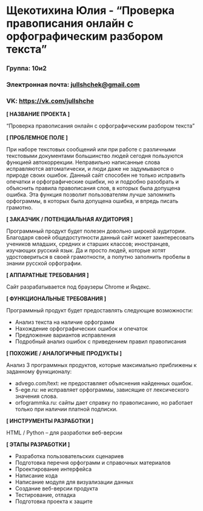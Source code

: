 # Щекотихина Юлия - “Проверка правописания онлайн с орфографическим разбором текста”

### Группа: 10и2
### Электронная почта: jullshchek@gmail.com
### VK:  https://vk.com/jullshche

**[ НАЗВАНИЕ ПРОЕКТА ]**

“Проверка правописания онлайн с орфографическим разбором текста”

**[ ПРОБЛЕМНОЕ ПОЛЕ ]**

При наборе текстовых сообщений или при работе с различными текстовыми документами большинство людей сегодня пользуются функцией автокоррекции. Неправильно написанные слова исправляются автоматически, и люди даже не задумываются о природе своих ошибок. Данный сайт способен не только исправить опечатки и орфографические ошибки, но и подробно разобрать и объяснить правила правописания слов, в которых была допущена ошибка. Эта функция позволит пользователям лучше запомнить орфограммы, в которых была допущена ошибка, и впредь писать грамотно.

**[ ЗАКАЗЧИК / ПОТЕНЦИАЛЬНАЯ АУДИТОРИЯ ]**

Программный продукт будет полезен довольно широкой аудитории. Благодаря своей общедоступности данный сайт может заинтересовать учеников младших, средних и старших классов; иностранцев, изучающих русский язык. Да и просто людей, которые хотят удостовериться в своей грамотности, а попутно заполнить пробелы в знании русской орфографии. 

**[ АППАРАТНЫЕ ТРЕБОВАНИЯ ]**

Сайт разрабатывается под браузеры Chrome и Яндекс.

**[ ФУНКЦИОНАЛЬНЫЕ ТРЕБОВАНИЯ ]**

Программный продукт будет предоставлять следующие возможности:
*	Анализ текста на наличие орфограмм
*	Нахождение орфографических ошибок и опечаток
*	Предложение вариантов исправления
*	Подробный анализ ошибок с приведением правил правописания

**[ ПОХОЖИЕ / АНАЛОГИЧНЫЕ ПРОДУКТЫ ]**

Анализ 3 программных продуктов, которые максимально приближены к заданному функционалу:

*	advego.com/text: не предоставляет объяснения найденных ошибок.
*	5-ege.ru: не исправляет орфограммы, зависящие от лексического значения слова.
*	orfogrammka.ru: сайты дает справку по правописанию, но работает только при наличии платной подписки.

**[ ИНСТРУМЕНТЫ РАЗРАБОТКИ ]**

HTML / Python – для разработки веб-версии

**[ ЭТАПЫ РАЗРАБОТКИ ]**

*	Разработка пользовательских сценариев
*	Подготовка перечня орфограмм и справочных материалов
*	Проектирование интерфейса
*	Написание кода
*	Написание модуля для визуализации данных
*	Создание веб-версии продукта
*	Тестирование, отладка
*	Подготовка проекта к защите
